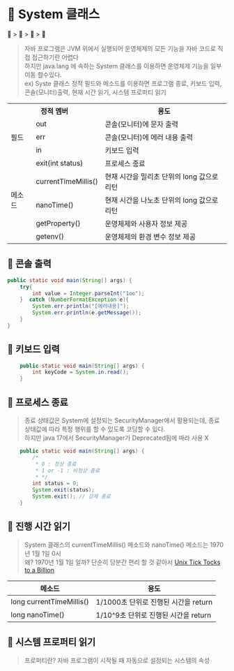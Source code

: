 # 📘 System 클래스
📘 > 📝 > 🔷 > 📍
> 자바 프로그램은 JVM 위에서 실행되어 운영체제의 모든 기능을 자바 코드로 직접 접근하기란 어렵다<br/>
> 하지만 java.lang 에 속하는 System 클래스를 이용하면 운영체제 기능을 일부 이동 할수있다.<br/>
> ex) Syste 클래스 정적 필드와 메소드를 이용하면 프로그램 종료, 키보드 입력, 콘솔(모니터)출력, 현재 시간 읽기, 시스템 프로퍼티 읽기

<table>
    <tr>
        <th colspan="2">
            정적 멤버
        </th>
        <th>
            용도
        </th>
    </tr>
    <tr>
        <td rowspan="3">필드</td>
        <td>out</td>
        <td>콘솔(모니터)에 문자 출력</td>
    </tr>
    <tr>
        <td>err</td>
        <td>콘솔(모니터)에 에러 내용 출력</td>
    </tr>
    <tr>
        <td>in</td>
        <td>키보드 입력</td>
    </tr>
    <tr>
        <td rowspan="5">메소드</td>
        <td>exit(int status)</td>
        <td>프로세스 종료</td>
    </tr>
    <tr>
        <td>currentTimeMillis()</td>
        <td>현재 시간을 밀리초 단위의 long 값으로 리턴</td>
    </tr>
    <tr>
        <td>nanoTime()</td>
        <td>현재 시간을 나노초 단위의 long 값으로 리턴</td>
    </tr>
    <tr>
        <td>getProperty()</td>
        <td>운영체제와 사용자 정보 제공</td>
    </tr>
    <tr>
        <td>getenv()</td>
        <td>운영체제의 환경 변수 정보 제공</td>
    </tr>
</table>

## 📝 콘솔 출력
```java
public static void main(String[] args) {
    try{
        int value = Integer.parseInt("1oo");
    }  catch (NumberFormatException e){
        System.err.println("[에러내용]");
        System.err.println(e.getMessage());
    }
}
```
## 📝 키보드 입력
```java
    public static void main(String[] args) {
        int keyCode = System.in.read();
    }

```

## 📝 프로세스 종료

> 종료 상태값은 System에 설정되는 SecurityManager에서 활용되는데, 종료 상태값에 따라 특정 행위를 할 수 있도록 코딩할 수 있다.<br/>
> 하지만 java 17에서 SecurityManager가 Deprecated됨에 따라 사용 X

```java
    public static void main(String[] args) {
        /*
         * 0 : 정상 종료
         * 1 or -1 : 비정상 종료 
         * */
        int status = 0; 
        System.exit(status);
        System.exit(); // 강제 종료
    }
```

## 📝 진행 시간 읽기
> System 클래스의 currentTimeMillis() 메소드와 nanoTime() 메소드는 1970년 1월 1일 0시 <br/>
> 왜? 1970년 1월 1일 일까? 단순히 당분간 편리 할 것 같아서
> [Unix Tick Tocks to a Billion](https://www.wired.com/2001/09/unix-tick-tocks-to-a-billion/)

| 메소드                      | 용도                         |
|--------------------------|----------------------------|
| long currentTimeMillis() | 1/1000초 단위로 진행된 시간을 return |
| long nanoTime()          | 1/10^9초 단위로 진행된 시간을 return |

## 📝 시스템 프로퍼티 읽기
> 프로퍼티란?
> 자바 프로그램이 시작될 때 자동으로 설정되는 시스템의 속성
